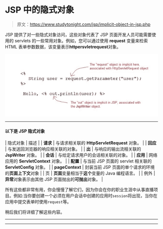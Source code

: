 # JSP 中的隐式对象

> 原文：<https://www.studytonight.com/jsp/implicit-object-in-jsp.php>

JSP 提供了对一些隐式对象访问，这些对象代表了 JSP 页面开发人员可能需要使用的 servlets 的一些常用对象。例如，您可以通过使用 **request** 变量来检索 HTML 表单参数数据，该变量表示**httpersvletrequest**对象。

![Jsp Implicit Object](img/7e0972e951316ab8047b1be2dd57871b.png)

* * *

#### 以下是 JSP 隐式对象

| 隐式对象 | 描述 |
| **请求** | 与请求相关联的 **HttpServletRequest** 对象。 |
| **回应** | 与发送回浏览器的响应相关联的对象。 |
| **出** | 与响应的输出流相关联的 **JspWriter** 对象。 |
| **会话** | 与给定请求用户的会话相关联的对象。 |
| **应用** | 网络应用的 **ServletContext** 对象。 |
| **配置** | 与当前 JSP 页面的 servlet 相关联的 **ServletConfig** 对象。 |
| **pageContext** | 封装当前 JSP 页面的单个请求的环境的**页面上下文**对象 |
| 页 | **页面**变量相当于**这个**变量的 Java 编程语言。 |
| 例外 | **异常**对象表示由其他 JSP 页面抛出的**可抛出**对象。 |

所有这些都非常有用，你会慢慢了解它们，因为你会在你的职业生涯中从事直播项目。例如:当你要创建一个必须在用户会话中创建的应用时`session`将出现，当你在应用中提交表单时使用`request`等。

稍后我们将详细了解这些内容。

* * *

* * *